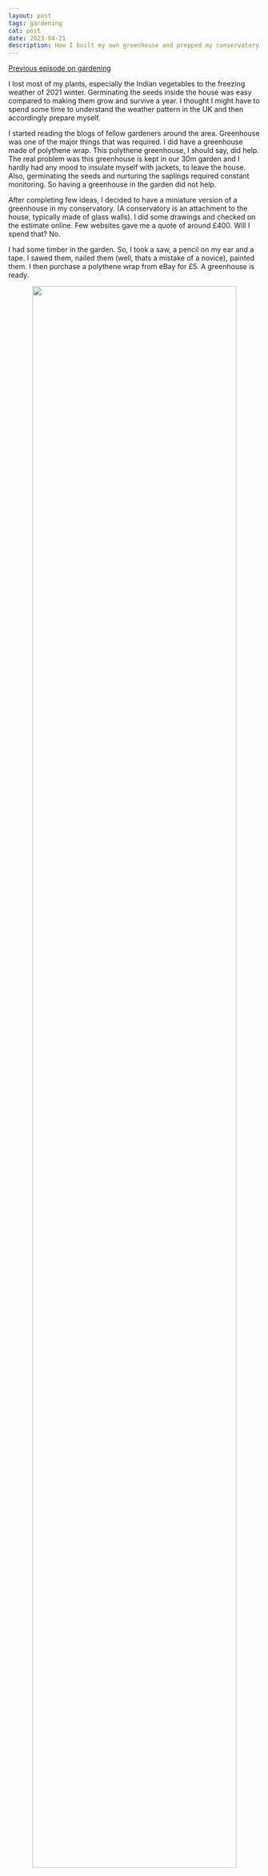```yaml
---
layout: post
tags: gardening
cat: post
date: 2023-04-21
description: How I built my own greenhouse and prepped my conservatory
---
```


[Previous episode on gardening](/blog/2023/01/22/my-gardening.html)

I lost most of my plants, especially the Indian vegetables to the freezing weather of 2021 winter. Germinating the seeds inside the house was easy compared to making them grow and survive a year. I thought I might have to spend some time to understand the weather pattern in the UK and then accordingly prepare myself.

I started reading the blogs of fellow gardeners around the area. Greenhouse was one of the major things that was required. I did have a greenhouse made of polythene wrap. This polythene greenhouse, I should say, did help. The real problem was this greenhouse is kept in our 30m garden and I hardly had any mood to insulate myself with jackets, to leave the house. Also, germinating the seeds and nurturing the saplings required constant monitoring. So having a greenhouse in the garden did not help.

After completing few ideas, I decided to have a miniature version of a greenhouse in my conservatory. (A conservatory is an attachment to the house, typically made of glass walls). I did some drawings and checked on the estimate online. Few websites gave me a quote of around £400. Will I spend that? No.

I had some timber in the garden. So, I took a saw, a pencil on my ear and a tape. I sawed them, nailed them (well, thats a mistake of a novice), painted them. I then purchase a polythene wrap from eBay for £5. A greenhouse is ready.

<p style="text-align:center;"> 
    <img src="/blog/assets/images/WinterGardenGreenhouse_01.jpeg" width="90%"/> 
</p>
<p style="text-align:center;"> 
    <img src="/blog/assets/images/WinterGardenGreenhouse_02.jpeg" width="30%"/> 
    <img src="/blog/assets/images/WinterGardenGreenhouse_03.jpeg" width="30%"/> 
    <img src="/blog/assets/images/WinterGardenGreenhouse_04.jpeg" width="30%"/> 
</p>


About my conservatory - This is built in 1970s, single glazed, which means it has no insulation. In the winters, the conservatory is extremely cold - we've kept our drinks in the conservatory to keep them cold. And during the summers, they are extremely hot - so hot that my mint plant turned crispy when we kept the doors closed.

And now to the solution. To begin with, the greenhouse is required only for the winters. So technically, I only have to keep the greenhouse warm in the winters and during the summer, I can move the plants to the garden. So, I started working on how to keep my greenhouse warm. I tried covering the base with cardboards - didn't help. Moved the greenhouse away from the wall facing outside - didn't help.

So, I designed a thermostat. Did it solve the problem? 

Stay tuned.

[Next episode on gardening](/blog/2023/06/16/automating-the-greenhouse.html)